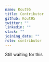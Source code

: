 ```yaml
---
name: Kout95
title: Contributor
github: Kout95
twitter: ""
linkedin: ""
slack: ""
joining_date: ""
role: contributor
---
```


Still waiting for this
